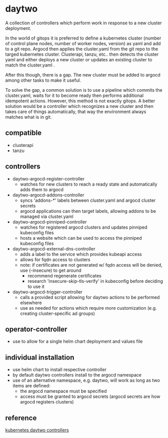 # daytwo
A collection of controllers which perform work in response to a new cluster deployment.

In the world of gitops it is preferred to define a kubernetes cluster (number of control plane nodes, number of
worker nodes, version) as yaml and add to a git repo.  Argocd then applies the cluster.yaml from the git repo to
the targed kubernetes cluster.  Clusterapi, tanzu, etc.. then detects the cluster yaml and either deploys a new
cluster or updates an existing cluster to match the cluster.yaml .

After this though, there is a gap.  The new cluster must be added to argocd among other tasks to make it useful.

To solve the gap, a common solution is to use a pipeline which commits the cluster.yaml, waits for it to become
ready then performs additional idempotent actions.  However, this method is not exactly gitops.  A better solution
would be a controller which recognizes a new cluster and then takes care of things automatically, that way the
environment always matches what is in git.

## compatible
- clusterapi
- tanzu

## controllers
- daytwo-argocd-register-controller
  - watches for new clusters to reach a ready state and automatically adds them to argocd
- daytwo-argocd-addons-controller
  - syncs 'addons-*' labels between cluster.yaml and argocd cluster secrets
  - argocd applications can then target labels, allowing addons to be managed via cluster.yaml
- daytwo-argocd-pinniped-controller
  - watches for registered argocd clusters and updates pinniped kubeconfig files
  - hosts a website which can be used to access the pinniped kubeconfig files
- daytwo-argocd-external-dns-controller
  - adds a label to the service which provides kubeapi access
  - allows for fqdn access to clusters
  - note: if certificates are not generated w/ fqdn access will be denied, use (-insecure) to get around
    - recommend regenerate certificates
    - research 'insecure-skip-tls-verify' in kubeconfig before deciding to use it
- daytwo-argocd-trigger-controller
  - calls a provided script allowing for daytwo actions to be performed elsewhere
  - use as needed for actions which require more customization (e.g. creating cluster-specific ad groups)

## operator-controller
- use to allow for a single helm chart deployment and values file

## individual installation
- use helm chart to install respective controller
- by default daytwo controllers install to the argocd namespace
- use of an alternative namespace, e.g. daytwo, will work as long as two items are defined:
  - the argocd namespace must be specified
  - access must be granted to argocd secrets (argocd secrets are how argocd registers clusters)


## reference ##
[kubernetes daytwo controllers](https://www.travisloyd.xyz/2023/07/08/kubernetes-daytwo-controllers/)
